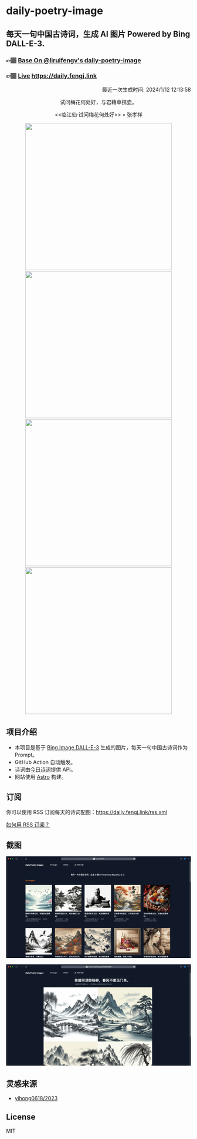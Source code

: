
# daily-poetry-image

## 每天一句中国古诗词，生成 AI 图片 Powered by Bing DALL-E-3.

### 👉🏽 [Base On @liruifengv's daily-poetry-image](https://github.com/liruifengv/daily-poetry-image)

### 👉🏽 [Live](https://daily.fengj.link) https://daily.fengj.link

<p align="right">
  最近一次生成时间: 2024/1/12 12:13:58
</p>
<p align="center">
试问梅花何处好，与君藉草携壶。
</p>
<p align="center">
<<临江仙·试问梅花何处好>> • 张孝祥
</p>
<p align="center">
<img src="https://tse2.mm.bing.net/th/id/OIG.eXkH4TywaVK3B2MQsCJU" height="400" width="400" />
<img src="https://tse1.mm.bing.net/th/id/OIG.fJXbLApqU_b_gRKF28_9" height="400" width="400" />
<img src="https://tse3.mm.bing.net/th/id/OIG.AEgkTIjaxF5XBl65Yrs1" height="400" width="400" />
<img src="https://tse1.mm.bing.net/th/id/OIG.J0BcNAm3NwZygOi4Gx36" height="400" width="400" />
</p>

## 项目介绍

-   本项目是基于 [Bing Image DALL-E-3](https://www.bing.com/images/create) 生成的图片，每天一句中国古诗词作为 Prompt。
-   GitHub Action 自动触发。
-   诗词由[今日诗词](https://www.jinrishici.com/)提供 API。
-   网站使用 [Astro](https://astro.build) 构建。

## 订阅

你可以使用 RSS 订阅每天的诗词配图：https://daily.fengj.link/rss.xml

[如何用 RSS 订阅？](https://zhuanlan.zhihu.com/p/55026716)

## 截图

![图片列表](./screenshots/Snipaste_2023-12-28_21-00-26.png)

![图片详情](./screenshots/Snipaste_2023-12-28_21-00-53.png)

## 灵感来源

-   [yihong0618/2023](https://github.com/yihong0618/2023)

## License

MIT
